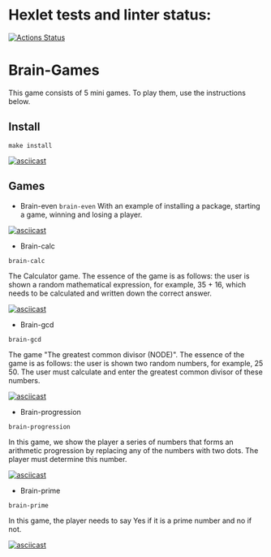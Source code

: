 # Hexlet tests and linter status:
[![Actions Status](https://github.com/gitfilin/python-project-49/workflows/hexlet-check/badge.svg)](https://github.com/gitfilin/python-project-49/actions)

# Brain-Games 
This game consists of 5 mini games. To play them, use the instructions below.

## Install
```make install```

[![asciicast](https://asciinema.org/a/Le4YIIQmXdgcVGcUS76Y6aHyl.svg)](https://asciinema.org/a/Le4YIIQmXdgcVGcUS76Y6aHyl)

## Games

* Brain-even 
```brain-even```
With an example of installing a package, starting a game, winning and losing a player.

[![asciicast](https://asciinema.org/a/YBnSlbMOUAVCUNdyexqCi5hf7.svg)](https://asciinema.org/a/YBnSlbMOUAVCUNdyexqCi5hf7)

* Brain-calc 

```brain-calc```

The Calculator game. The essence of the game is as follows: the user is shown a random mathematical expression, for example, 35 + 16, which needs to be calculated and written down the correct answer. 

[![asciicast](https://asciinema.org/a/uZWqvbHiV7odAzF0I2H5QjyWr.svg)](https://asciinema.org/a/uZWqvbHiV7odAzF0I2H5QjyWr)

* Brain-gcd 

```brain-gcd```

The game "The greatest common divisor (NODE)". The essence of the game is as follows: the user is shown two random numbers, for example, 25 50. The user must calculate and enter the greatest common divisor of these numbers. 

[![asciicast](https://asciinema.org/a/lMJdzu01OsIDkELIqrbDLt0DD.svg)](https://asciinema.org/a/lMJdzu01OsIDkELIqrbDLt0DD)

* Brain-progression

```brain-progression```

In this game, we show the player a series of numbers that forms an arithmetic progression by replacing any of the numbers with two dots. The player must determine this number. 

[![asciicast](https://asciinema.org/a/b5zlT62uZeUqxXKdQcpo6Eo1S.svg)](https://asciinema.org/a/b5zlT62uZeUqxXKdQcpo6Eo1S)

* Brain-prime

```brain-prime```

In this game, the player needs to say Yes if it is a prime number and no if not. 

[![asciicast](https://asciinema.org/a/mVJ4fn4Lg5EiCO1llgkKJxeup.svg)](https://asciinema.org/a/mVJ4fn4Lg5EiCO1llgkKJxeup)